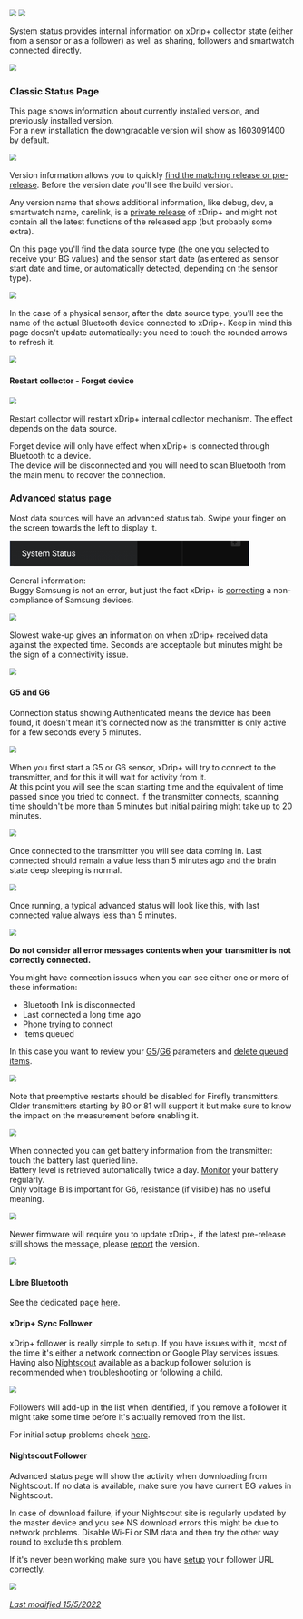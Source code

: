 <img src="../../images/hamburger_menu.png" style="zoom:75%;" />  
<img src="../../images/M-SS.png" style="zoom:75%;" />  

System status provides internal information on xDrip+ collector state (either from a sensor or as a follower) as well as sharing, followers and smartwatch connected directly.

<img src="../images/M-SS-VerNew.png" style="zoom:75%;" />

### Classic Status Page

This page shows information about currently installed version, and previously installed version.  
For a new installation the downgradable version will show as 1603091400 by default.

<img src="../../images/M-SS-Ver.png" style="zoom:75%;" />

Version information allows you to quickly [find the matching release or pre-release](https://github.com/NightscoutFoundation/xDrip/releases). Before the version date you'll see the build version.

Any version name that shows additional information, like debug, dev, a smartwatch name, carelink, is a [private release](../../install/download/#private-versions) of xDrip+ and might not contain all the latest functions of the released app (but probably some extra).

On this page you'll find the data source type (the one you selected to receive your BG values) and the sensor start date (as entered as sensor start date and time, or automatically detected, depending on the sensor type).

<img src="../images/M-SS-CS1.png" style="zoom:75%;" />

In the case of a physical sensor, after the data source type, you'll see the name of the actual Bluetooth device connected to xDrip+. Keep in mind this page doesn't update automatically: you need to touch the rounded arrows to refresh it.

<img src="../images/M-SS-CS2.png" style="zoom:75%;" />

#### Restart collector - Forget device

<img src="../images/M-SS-CSRCFD.png" style="zoom:75%;" />

Restart collector will restart xDrip+ internal collector mechanism. The effect depends on the data source.

Forget device will only have effect when xDrip+ is connected through Bluetooth to a device.  
The device will be disconnected and you will need to scan Bluetooth from the main menu to recover the connection.

### Advanced status page

Most data sources will have an advanced status tab. Swipe your finger on the screen towards the left to display it.

<img src="../images/M-SS.png" style="zoom:75%;" />

General information:  
Buggy Samsung is not an error, but just the fact xDrip+ is [correcting](https://github.com/NightscoutFoundation/xDrip/issues/435) a non-compliance of Samsung devices.

<img src="../images/M-SS-CSBSsg.png" style="zoom:75%;" />

Slowest wake-up gives an information on when xDrip+ received data against the expected time. Seconds are acceptable but minutes might be the sign of a connectivity issue.

<img src="../images/M-SS-CSWU.png" style="zoom:75%;" />

#### G5 and G6 

Connection status showing Authenticated means the device has been found, it doesn't mean it's connected now as the transmitter is only active for a few seconds every 5 minutes.

<img src="../images/M-SS-CSDex.png" style="zoom:75%;" />

When you first start a G5 or G6 sensor, xDrip+ will try to connect to the transmitter, and for this it will wait for activity from it.  
At this point you will see the scan starting time and the equivalent of time passed since you tried to connect. If the transmitter connects, scanning time shouldn't be more than 5 minutes but initial pairing might take up to 20 minutes.

<img src="../images/M-SS-CSG56a.png" style="zoom:75%;" />

Once connected to the transmitter you will see data coming in. Last connected should remain a value less than 5 minutes ago and the brain state deep sleeping is normal. 

<img src="../images/M-SS-CSG56b.png" style="zoom:75%;" />

Once running, a typical advanced status will look like this, with last connected value always less than 5 minutes.

<img src="../images/M-SS-CSG56c.png" style="zoom:75%;" />

**Do not consider all error messages contents when your transmitter is not correctly connected.**

You might have connection issues when you can see either one or more of these information:

- Bluetooth link is disconnected
- Last connected a long time ago
- Phone trying to connect
- Items queued

In this case you want to review your [G5](../../install/G5)/[G6](../../install/G6) parameters and [delete queued items](../connection/#command-queue).

<img src="../images/M-SS-CSG56d.png" style="zoom:75%;" />

Note that preemptive restarts should be disabled for Firefly transmitters. Older transmitters starting by 80 or 81 will support it but make sure to know the impact on the measurement before enabling it.

<img src="../images/M-SS-CSG56e.png" style="zoom:75%;" />

When connected you can get battery information from the transmitter: touch the battery last queried line.  
Battery level is retrieved automatically twice a day. [Monitor](https://navid200.github.io/xDrip/docs/Battery-condition.html) your battery regularly.  
Only voltage B is important for G6, resistance (if visible) has no useful meaning.

<img src="../images/M-SS-CSG56f.png" style="zoom:75%;" />

Newer firmware will require you to update xDrip+, if the latest pre-release still shows the message, please [report](https://github.com/NightscoutFoundation/xDrip/discussions) the version.

<img src="../images/M-SS-CSG56g.png" style="zoom:75%;" />

#### Libre Bluetooth

See the dedicated page [here](../librebridge).

#### xDrip+ Sync Follower

xDrip+ follower is really simple to setup. If you have issues with it, most of the time it's either a network connection or Google Play services issues.  
Having also [Nightscout](https://nightscout.github.io/) available as a backup follower solution is recommended when troubleshooting or following a child.

<img src="../images/M-SS-xF.png" style="zoom:75%;" />

Followers will add-up in the list when identified, if you remove a follower it might take some time before it's actually removed from the list.

For initial setup problems check [here](../../install/xdripfollower/).

#### Nightscout Follower

Advanced status page will show the activity when downloading from Nightscout. If no data is available, make sure you have current BG values in Nightscout.

In case of download failure, if your Nightscout site is regularly updated by the master device and you see NS download errors this might be due to network problems. Disable Wi-Fi or SIM data and then try the other way round to exclude this problem.

If it's never been working make sure you have [setup](../../install/nightscoutfollower) your follower URL correctly.

<img src="../images/M-SS-NF.png" style="zoom:75%;" />

</br>

[*Last modified 15/5/2022*](https://github.com/NightscoutFoundation/xDrip/releases/tag/2022.05.12)